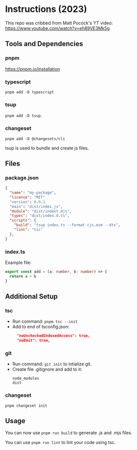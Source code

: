 # Instructions (2023)

This repo was cribbed from Matt Pocock's YT video: https://www.youtube.com/watch?v=eh89VE3Mk5g

## Tools and Dependencies

### pnpm
https://pnpm.io/installation

### typescript
`pnpm add -D typescript` 

### tsup
`pnpm add -D tsup`.

### changeset
`pnpm add -D @changesets/cli`

tsup is used to bundle and create js files.

## Files

### package.json
  ```json
  {
    "name": "my-package",
    "license": "MIT"
    "version": 0.0.1
    "main": "dist/index.js",
    "module": "dist/indext.mjs",
    "types": "dist/index.d.ts",
    "scripts": {
      "build": "tsup index.ts --format cjs,esm --dts",
      "lint": "tsc"
    },
  }
  ```

### index.ts
Example file: 
  ```ts
  export const add = (a: number, b: number) => {
    return a + b
  }
  ``` 

## Additional Setup

### tsc

- Run command: `pnpm tsc --init`
- Add to end of tsconfig.json: 
  ```json
    "noUncheckedIndexedAccess": true,
    "noEmit": true,
  ```

### git
- Run command: `git init` to intialize git.
- Create file .gitignore and add to it:
  ```
  node_modules
  dist
  ```

### changeset

`pnpm changeset init` 

## Usage

You can now use `pnpm run build` to generate .js and .mjs files.
  
You can use `pnpm run lint` to lint your code using tsc.
